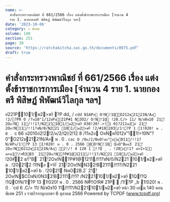 ```yaml
---
name: >-
  คำสั่งกระทรวงพาณิชย์ ที่ 661/2566 เรื่อง แต่งตั้งข้าราชการการเมือง [จำนวน 4
  ราย 1. นายกองตรี พิสิษฏ์ พิพัฒน์วิไลกุล ฯลฯ]
date: '2023-10-06'
category: ง พิเศษ
volume: 140
section: 251
page: 30
source: 'https://ratchakitcha.soc.go.th/documents/8975.pdf'
draft: true
---
```


# คำสั่งกระทรวงพาณิชย์ ที่ 661/2566 เรื่อง แต่งตั้งข้าราชการการเมือง [จำนวน 4 ราย 1. นายกองตรี พิสิษฏ์ พิพัฒน์วิไลกุล ฯลฯ]

คํ221P101/พ2>ช0์ ?P dd_ / `cdd N1APอ O!N!1QO212ช2121N/Aอ !2/?PR O /?พ10"1/12ชPอ21P#1 N3O2/ O!N!1Q !20.C/> 11/ N/ช0ช10 ํ 21!ํ2Oห!N 11/!!1?/N221101/พ2>ช0์ O30!20!.>!1 01?211พ2ค์ ํ 21!ํ2Oห!N11/!!1?ชN/0/N221 101/พ2>ช0์ !2/#10203/1!?P 1 1!020! พ . 0 . `c 66 อ2010อํ2!2!2/ค/2/Q!/2!12 8 /11ค2อ OหNพ1012ช"11!>10N"?0"O212ช2121N/Aอ พ . 0 . `cac O /0ค/2/NหO!ชอ"อค011/!!1? N/APอ/1!?P 13 1!020! พ . 0 . 2566 @O!N!1Q QหO"Bคค3 ํ 21!ํ2Oห!NO212ช2121N/Aอ ํ2!/! 4 120 1 !?Q _ . !20อ!1? พ>2>1์ พ>พ1!์/>R3B3 ํ 21!ํ2Oห!N?P#1@1211/!!1?/N221 101/พ2>ช0์ ` . !20#ั2 ช/!"B ํ 21!ํ2Oห!N?P#1@1211/!!1?ชN/0/N221 101/พ2>ช0์ a . !20212 !1!Nอ >!0์ ํ 21!ํ2Oห!NN32!B2111/!!1?/N221 101/พ2>ช0์ b . !2021์ NพO2B.2 ํ 21!ํ2Oห!N$COชN/0N32!B2111/!!1? /N221101/พ2>ช0์ 1Q!?Q !1QO!N/1!?P 13 1!020! พ . 0 . 2566 N#็!!O!R# 21P  /1!?P _b 1!020! พ . 0 . `cd 6 .C/> 11/ N/ช0ช10 11/!!1?/N221101/พ2>ช0์ หน้า 30 เลม 140 ตอนพิเศษ 251 ง ราชกิจจานุเบกษา 6 ตุลาคม 2566 Powered by TCPDF (www.tcpdf.org)
